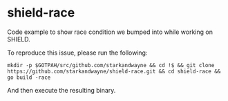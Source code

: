 # shield-race
Code example to show race condition we bumped into while working on SHIELD.

To reproduce this issue, please run the following:

```
mkdir -p $GOTPAH/src/github.com/starkandwayne && cd !$ && git clone https://github.com/starkandwayne/shield-race.git && cd shield-race && go build -race
```

And then execute the resulting binary.
